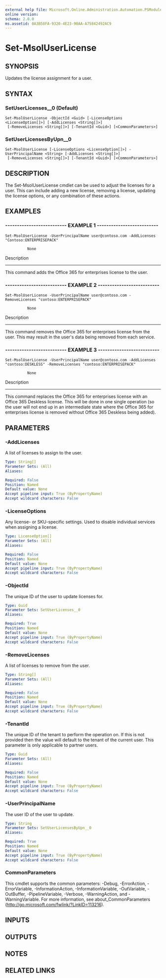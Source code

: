 ```yaml
---
external help file: Microsoft.Online.Administration.Automation.PSModule.dll-Help.xml
online version: 
schema: 2.0.0
ms.assetid: 0A3B58FA-9320-4E23-90AA-A75842492AC9
---
```


# Set-MsolUserLicense

## SYNOPSIS
Updates the license assignment for a user.

## SYNTAX

### SetUserLicenses__0 (Default)
```
Set-MsolUserLicense -ObjectId <Guid> [-LicenseOptions <LicenseOption[]>] [-AddLicenses <String[]>]
 [-RemoveLicenses <String[]>] [-TenantId <Guid>] [<CommonParameters>]
```

### SetUserLicensesByUpn__0
```
Set-MsolUserLicense [-LicenseOptions <LicenseOption[]>] -UserPrincipalName <String> [-AddLicenses <String[]>]
 [-RemoveLicenses <String[]>] [-TenantId <Guid>] [<CommonParameters>]
```

## DESCRIPTION
The Set-MsolUserLicense cmdlet can be used to adjust the licenses for a user.
This can include adding a new license, removing a license, updating the license options, or any combination of these actions.

## EXAMPLES

### -------------------------- EXAMPLE 1 --------------------------
```
Set-MsolUserLicense -UserPrincipalName user@contoso.com -AddLicenses "Contoso:ENTERPRISEPACK"

          None
```

Description

-----------

This command adds the Office 365 for enterprises license to the user.

### -------------------------- EXAMPLE 2 --------------------------
```
Set-MsolUserLicense -UserPrincipalName user@contoso.com -RemoveLicenses "contoso:ENTERPRISEPACK"

          None
```

Description

-----------

This command removes the Office 365 for enterprises license from the user. 
This may result in the user's data being removed from each service.

### -------------------------- EXAMPLE 3 --------------------------
```
Set-MsolUserLicense -UserPrincipalName user@contoso.com -AddLicenses "contoso:DESKLESS" -RemoveLicenses "contoso:ENTERPRISEPACK"

          None
```

Description

-----------

This command replaces the Office 365 for enterprises license with an Office 365 Deskless license. 
This will be done in one single operation (so the user will not end up in an intermediate state where the Office 365 for enterprises license is removed without Office 365 Deskless being added).

## PARAMETERS

### -AddLicenses
A list of licenses to assign to the user.

```yaml
Type: String[]
Parameter Sets: (All)
Aliases: 

Required: False
Position: Named
Default value: None
Accept pipeline input: True (ByPropertyName)
Accept wildcard characters: False
```

### -LicenseOptions
Any license- or SKU-specific settings.
Used to disable individual services when assigning a license.

```yaml
Type: LicenseOption[]
Parameter Sets: (All)
Aliases: 

Required: False
Position: Named
Default value: None
Accept pipeline input: True (ByPropertyName)
Accept wildcard characters: False
```

### -ObjectId
The unique ID of the user to update licenses for.

```yaml
Type: Guid
Parameter Sets: SetUserLicenses__0
Aliases: 

Required: True
Position: Named
Default value: None
Accept pipeline input: True (ByPropertyName)
Accept wildcard characters: False
```

### -RemoveLicenses
A list of licenses to remove from the user.

```yaml
Type: String[]
Parameter Sets: (All)
Aliases: 

Required: False
Position: Named
Default value: None
Accept pipeline input: True (ByPropertyName)
Accept wildcard characters: False
```

### -TenantId
The unique ID of the tenant to perform the operation on.
If this is not provided then the value will default to the tenant of the current user.
This parameter is only applicable to partner users.

```yaml
Type: Guid
Parameter Sets: (All)
Aliases: 

Required: False
Position: Named
Default value: None
Accept pipeline input: True (ByPropertyName)
Accept wildcard characters: False
```

### -UserPrincipalName
The user ID of the user to update.

```yaml
Type: String
Parameter Sets: SetUserLicensesByUpn__0
Aliases: 

Required: True
Position: Named
Default value: None
Accept pipeline input: True (ByPropertyName)
Accept wildcard characters: False
```

### CommonParameters
This cmdlet supports the common parameters: -Debug, -ErrorAction, -ErrorVariable, -InformationAction, -InformationVariable, -OutVariable, -OutBuffer, -PipelineVariable, -Verbose, -WarningAction, and -WarningVariable. For more information, see about_CommonParameters (http://go.microsoft.com/fwlink/?LinkID=113216).

## INPUTS

## OUTPUTS

## NOTES

## RELATED LINKS


